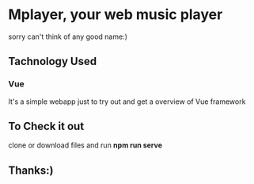 # Mplayer, your web music player
sorry can't think of any good name:)

## Tachnology Used
### Vue

It's a simple webapp just to try out and get a overview of Vue framework

## To Check it out
clone or download files and run **npm run serve**

## Thanks:)
